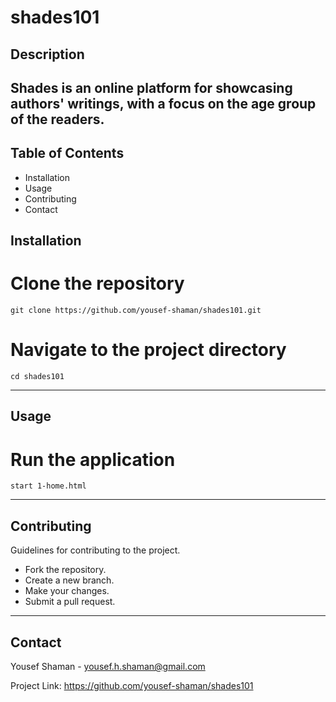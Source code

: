 # shades101

## Description
 Shades is an online platform for showcasing authors' writings, with a focus on the age group of the readers.
------------


## Table of Contents
* Installation
* Usage
* Contributing
* Contact

## Installation
# Clone the repository
```
git clone https://github.com/yousef-shaman/shades101.git
```

# Navigate to the project directory
```
cd shades101
```
------------

## Usage
# Run the application
```
start 1-home.html
```
-----

## Contributing
Guidelines for contributing to the project.

* Fork the repository.
* Create a new branch.
* Make your changes.
* Submit a pull request.
------------

## Contact
Yousef Shaman - yousef.h.shaman@gmail.com

Project Link: https://github.com/yousef-shaman/shades101
